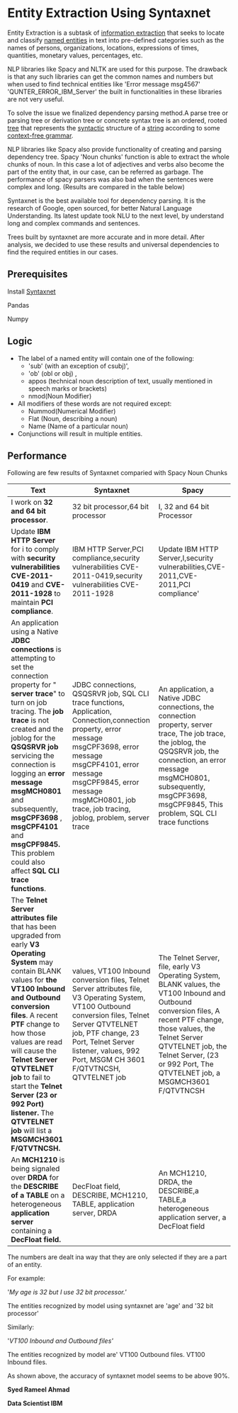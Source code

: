 # Entity Extraction Using Syntaxnet



Entity Extraction is a subtask of [information extraction](https://en.wikipedia.org/wiki/Information_extraction) that seeks to locate and classify [named entities](https://en.wikipedia.org/wiki/Named_entity) in text into pre-defined categories such as the names of persons, organizations, locations, expressions of times, quantities, monetary values, percentages, etc.

NLP libraries like Spacy and NLTK are used for this purpose. The drawback is that any such libraries can get the common names and numbers but when used to find technical entities like &#39;Error message msg4567&#39; &#39;QUNTER\_ERROR\_IBM\_Server&#39; the built in functionalities in these libraries are not very useful.

To solve the issue we finalized dependency parsing method.A parse tree or parsing tree or derivation tree or concrete syntax tree is an ordered, rooted [tree](https://en.wikipedia.org/wiki/Tree_(data_structure)) that represents the [syntactic](https://en.wikipedia.org/wiki/Syntax) structure of a [string](https://en.wikipedia.org/wiki/String_(computer_science)) according to some [context-free grammar](https://en.wikipedia.org/wiki/Context-free_grammar).

NLP libraries like Spacy also provide functionality of creating and parsing dependency tree. Spacy &#39;Noun chunks&#39; function is able to extract the whole chunks of noun. In this case a lot of adjectives and verbs also become the part of the entity that, in our case, can be referred as garbage. The performance of spacy parsers was also bad when the sentences were complex and long. (Results are compared in the table below)

Syntaxnet is the best available tool for dependency parsing. It is the research of Google, open sourced, for better Natural Language Understanding. Its latest update took NLU to the next level, by understand long and complex commands and sentences.

Trees built by syntaxnet are more accurate and in more detail. After analysis, we decided to use these results and universal dependencies to find the required entities in our cases.

## Prerequisites 
Install [Syntaxnet](https://github.com/tensorflow/models/tree/master/research/syntaxnet)

Pandas

Numpy


## Logic
- The label of a named entity will contain one of the following:
  -  &#39;sub&#39; (with an exception of csubj)&#39;,
  - &#39;ob&#39; (obl or obj) ,
  - appos (technical noun description of text, usually mentioned in speech marks or brackets)
  - nmod(Noun Modifier)
- All modifiers of these words are not required except:
  - Nummod(Numerical Modifier)
  - Flat (Noun, describing a noun)
  - Name (Name of a particular noun)
- Conjunctions will result in multiple entities.

## Performance

Following are few results of Syntaxnet comparied with Spacy Noun Chunks

| **Text** | **Syntaxnet** | **Spacy** |
| --- | --- | --- |
| I work on **32 and 64 bit processor**. |32 bit processor,64 bit processor| I, 32 and 64 bit Processor|
| Update **IBM HTTP Server** for i to comply with **security vulnerabilities CVE-2011-0419** and **CVE-2011-1928** to maintain **PCI compliance**. |IBM HTTP Server,PCI compliance,security vulnerabilities CVE-2011-0419,security vulnerabilities CVE-2011-1928|Update IBM HTTP Server,I,security vulnerabilities,CVE-2011,CVE-2011,PCI compliance&#39;|
| An application using a Native **JDBC connections** is attempting to set the connection property for &quot; **server trace**&quot; to turn on job tracing. The **job trace** is not created and the joblog for the **QSQSRVR job** servicing the connection is logging an **error message msgMCH0801** and subsequently, **msgCPF3698** , **msgCPF4101** and **msgCPF9845.** This problem could also affect **SQL CLI trace functions**. |JDBC connections, QSQSRVR job, SQL CLI trace functions, Application, Connection,connection property, error message msgCPF3698, error message msgCPF4101, error message msgCPF9845, error message msgMCH0801, job trace, job tracing, joblog, problem, server trace| An application, a Native JDBC connections, the connection property, server trace, The job trace, the joblog, the QSQSRVR job, the connection, an error message msgMCH0801, subsequently, msgCPF3698, msgCPF9845, This problem, SQL CLI trace functions|
| The **Telnet Server attributes file** that has been upgraded from early **V3 Operating System** may contain BLANK values for **the VT100 Inbound and Outbound conversion files**. A recent **PTF** change to how those values are read will cause the **Telnet Server QTVTELNET job** to fail to start the **Telnet Server (23 or 992 Port) listener.** The **QTVTELNET job** will list a **MSGMCH3601 F/QTVTNCSH.** |values, VT100 Inbound conversion files, Telnet Server attributes file, V3 Operating System, VT100 Outbound conversion files, Telnet Server QTVTELNET job, PTF change, 23 Port, Telnet Server listener, values, 992 Port, MSGM CH 3601 F/QTVTNCSH, QTVTELNET job|The Telnet Server, file, early V3 Operating System, BLANK values, the VT100 Inbound and Outbound conversion files, A recent PTF change, those values, the Telnet Server QTVTELNET job, the Telnet Server, (23 or 992 Port, The QTVTELNET job, a MSGMCH3601 F/QTVTNCSH|
| An **MCH1210** is being signaled over **DRDA** for the **DESCRIBE of a TABLE** on a heterogeneous **application server** containing a **DecFloat field.** |DecFloat field, DESCRIBE, MCH1210, TABLE, application server, DRDA|An MCH1210, DRDA, the DESCRIBE,a TABLE,a heterogeneous application server, a DecFloat field|

The numbers are dealt ina way that they are only selected if they are a part of an entity.

For example:

&#39;_My age is 32 but I use 32 bit processor.&#39;_

The entities recognized by model using syntaxnet are &#39;age&#39; and &#39;32 bit processor&#39;

Similarly:

&#39;_VT100 Inbound and Outbound files&#39;_

The entities recognized by model are&#39; VT100 Outbound files. VT100 Inbound files.

As shown above, the accuracy of syntaxnet model seems to be above 90%.



**Syed Rameel Ahmad**

**Data Scientist IBM**
